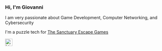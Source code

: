 ### Hi, I'm Giovanni

I am very passionate about Game Development, Computer Networking, and Cybersecurity

I'm a puzzle tech for [The Sanctuary Escape Games](https://thesanctuaryescape.com/)

[<img width="24" height="24" alt="LinkedIn_icon svg" src="https://github.com/user-attachments/assets/d2ba9fba-3a2d-4169-86ba-92a9cdd5cbf6" />](www.linkedin.com/in/giovanni-pascuzzi-9b84a8310)

<!--
**gvpz/gvpz** is a ✨ _special_ ✨ repository because its `README.md` (this file) appears on your GitHub profile.

Here are some ideas to get you started:

- 🔭 I’m currently working on ...
- 🌱 I’m currently learning ...
- 👯 I’m looking to collaborate on ...
- 🤔 I’m looking for help with ...
- 💬 Ask me about ...
- 📫 How to reach me: ...
- 😄 Pronouns: ...
- ⚡ Fun fact: ...
-->
